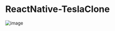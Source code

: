 # ReactNative-TeslaClone

![image](https://user-images.githubusercontent.com/39830305/127424207-471938e4-aceb-4bc4-86ba-4ac77dd218e5.png)
